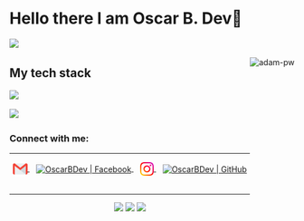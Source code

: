 # Hello there I am Oscar B. Dev👋

![](https://github.com/halfrost/halfrost/blob/master/icons/header_.png)

<p><img align="right" src="https://github.com/Adam-pw/Adam-pw/blob/main/animation_500_kxa883sd.gif" alt="adam-pw" height="380px" style=" float:right;"/></p>

 ## My tech stack
 <p align="left">
      <a href="https://skillicons.dev">
        <img src="https://skillicons.dev/icons?i=laravel,js,python,ps,sketchup,vscode,git,cs" />
      </a>
    </p>
    <p align="left">
      <a href="https://skillicons.dev">
        <img src="https://skillicons.dev/icons?i=mysql,arduino" />
      </a>
    </p>
 
### Connect with me:
-----
<p align="center">
  <a href="mailto:for.all.today123@gmail.com?subject=Hola%20Oscar" >
    <img align="center" alt="OscarBDev | Gmail" width="26px" src="https://github.com/SatYu26/SatYu26/blob/master/Assets/Gmail.svg" />
  </a> &nbsp;&nbsp;
  
  <!--<a href="#" target="_blank">
    <img align="center" alt="OscarBDev | Linkedin" width="24px" src="https://github.com/SatYu26/SatYu26/blob/master/Assets/Linkedin.svg" />
  </a> &nbsp;&nbsp;-->
  
  <a href="https://www.facebook.com/awitade.tamarindo.5243" target="_blank">
      <img align="center" alt="OscarBDev | Facebook" width="24px" src="https://upload.wikimedia.org/wikipedia/en/thumb/0/04/Facebook_f_logo_%282021%29.svg/100px-Facebook_f_logo_%282021%29.svg.png" />
  </a> &nbsp;&nbsp;
  
  <a href="https://www.instagram.com/hatakeshii/" target="_blank">
    <img align="center" alt="OscarBDev | Instagram" width="24px" src="https://github.com/SatYu26/SatYu26/blob/master/Assets/Instagram.svg" />
  </a> &nbsp;&nbsp;
  
  <a href="https://github.com/OscarBDev" target="_blank">
    <img align="center" alt="OscarBDev | GitHub" width="26px" src="https://upload.wikimedia.org/wikipedia/commons/thumb/a/ae/Github-desktop-logo-symbol.svg/1024px-Github-desktop-logo-symbol.svg.png" />
  </a> &nbsp;&nbsp;
</p>

-----
<p align="center">
  <img height="50%" width="auto" src ="https://github-readme-stats.vercel.app/api?username=OscarBDev&show_icons=true&count_private=true&theme=darcula&hide_border=true&hide=issues,contribs&bg_color=00000000">
  <img height="50%" width="auto" src ="https://github-readme-stats.vercel.app/api/top-langs/?username=OscarBDev&layout=compact&hide_border=true&theme=darcula&bg_color=00000000&langs_count=6&hide=jupyter%20notebook,tex,css,php">
  <img src ="https://github-readme-streak-stats.herokuapp.com?user=OscarBDev&theme=darcula&hide_border=true&background=FFFFFF00">
  <br>
  <br>
 </p>

